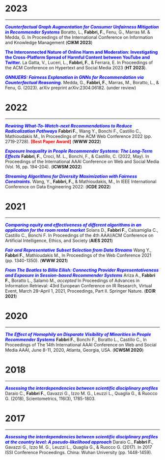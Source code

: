 
2023
===
***

**<span style="color:blue">*Counterfactual Graph Augmentation for Consumer Unfairness Mitigation in Recommender Systems*</span>** Boratto, L., **Fabbri, F.**, Fenu, G., Marras M. & Medda, G. In Proceedings of the International Conference on Information and Knowledge Management (**CIKM 2023**)

**<span style="color:blue">The Interconnected Nature of Online Harm and Moderation: Investigating the Cross-Platform Spread of Harmful Content between YouTube and Twitter.</span>** La Gatta, V., Luceri, L., **Fabbri, F.**, & Ferrara, E. In Proceedings of the ACM Conference on Hypertext and Social Media 2023 (**HT 2023**). 

**<span style="color:blue">*GNNUERS: Fairness Explanation in GNNs for Recommendation via Counterfactual Reasoning.*</span>** Medda, G., **Fabbri, F.**, Marras, M., Boratto, L., & Fenu, G. (2023). arXiv preprint arXiv:2304.06182. <a href="https://arxiv.org/pdf/2304.06182.pdf"> <i class="fas fa-file-pdf"></i></a> (under review)

2022
===
***

**<span style="color:blue">*Rewiring What-To-Watch-next Recommendations to Reduce Radicalization Pathways*</span>** **Fabbri F.**, Wang Y., Bonchi F., Castillo C., Mathioudakis M., In Proceedings of the ACM Web Conference 2022 (pp. 2719-2728). <a href="https://dl.acm.org/doi/10.1145/3485447.3512143"> <i class="fas fa-file-pdf"></i></a>
<span style="color:red"> **[Best Paper Award]** </span> (**WWW 2022**)



**<span style="color:blue">*Exposure Inequality in People Recommender Systems: The Long-Term Effects*</span>** **Fabbri, F.**, Croci, M. L., Bonchi, F., & Castillo, C. (2022, May). In Proceedings of the International AAAI Conference on Web and Social Media (Vol. 16, pp. 194-204). <a href="https://ojs.aaai.org/index.php/ICWSM/article/view/19284"> <i class="fas fa-file-pdf"></i></a> (**ICWSM 2022**)



**<span style="color:blue">*Streaming Algorithms for Diversity Maximization with Fairness Constraints.*</span>** Wang, Y., **Fabbri, F.,** & Mathioudakis, M., In IEEE International Conference on Data Engineering 2022: (**ICDE 2022**)


2021
===
***

**<span style="color:blue">*Comparing equity and effectiveness of different algorithms in an application for the room rental market*</span>** Solans D., **Fabbri F.**, Calsamiglia C., Castillo C., Bonchi F. In Proceedings of the 4th AAAI/ACM Conference on Artificial Intelligence, Ethics, and Society (**AIES 2021**) <a href="https://frafabbri.github.io/files/AIES2021.pdf"><i class="fas fa-file-pdf"></i></a>

**<span style="color:blue">*Fair and Representative Subset Selection from Data Streams*</span>** Wang Y., **Fabbri F.**, Mathioudakis M., In Proceedings of the Web Conference 2021 (pp. 1340-1350). <a href="https://dl.acm.org/doi/abs/10.1145/3442381.3449799"><i class="fas fa-file-pdf"></i></a> (**WWW 2021**)

**<span style="color:blue">*From The Beatles to Billie Eilish: Connecting Provider Representativeness and Exposure in Session-based Recommender Systems*</span>**  Ariza A., **Fabbri F.**, Boratto L., Salamò M., *accepted* In Proceedings of Advances in Information Retrieval: 43rd European Conference on IR Research, Virtual Event, March 28–April 1, 2021, Proceedings, Part II. Springer Nature. <a href="https://frafabbri.github.io/files/ecir2021.pdf"><i class="fas fa-file-pdf"></i></a> (**ECIR 2021**)


2020
===
***

**<span style="color:blue">*The Effect of Homophily on Disparate Visibility of Minorities in People Recommender Systems*</span>** **Fabbri F.**, Bonchi F., Boratto L., Castillo C., In Proceedings of The 14th International AAAI Conference on Web and Social Media AAAI, June 8-11, 2020, Atlanta, Georgia, USA. <a href="https://frafabbri.github.io/files/icwsm20FabbriF.pdf"><i class="fas fa-file-pdf"></i></a> (**ICWSM 2020**)

2018
===
***
**<span style="color:blue">*Assessing the interdependencies between scientific disciplinary profiles*</span>**  Daraio C., **Fabbri F.**, Gavazzi G., Izzo M. G., Leuzzi L., Quaglia G., & Ruocco G. (2018), Scientometrics, 116(3), 1785-1803.

2017
===
***
**<span style="color:blue">*Assessing the interdependencies between scientific disciplinary profiles at the country level: A pseudo-likelihood approach*</span>** Daraio C., **Fabbri F.**, Gavazzi G., Izzo M. G., Leuzzi L., Quaglia G., & Ruocco G. (2017). In 2017 ISSI Conference Proceedings. China: Wuhan University (pp. 1448-1459).
